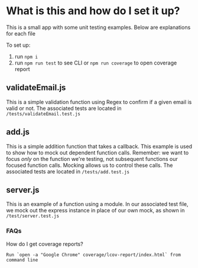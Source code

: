 # What is this and how do I set it up?

This is a small app with some unit testing examples.
Below are explanations for each file

To set up:
1. run `npm i`
2. run `npm run test` to see CLI or `npm run coverage` to open coverage report

## validateEmail.js

This is a simple validation function using Regex to confirm
if a given email is valid or not. The associated tests are
located in `/tests/validateEmail.test.js` 

## add.js

This is a simple addition function that takes a callback.
This example is used to show how to mock out dependent
function calls. Remember: we want to focus *only* on the
function we're testing, not subsequent functions our focused
function calls. Mocking allows us to control these calls.
The associated tests are located in `/tests/add.test.js`

## server.js

This is an example of a function using a module. In our
associated test file, we mock out the express instance
in place of our own mock, as shown in `/test/server.test.js`

### FAQs

How do I get coverage reports?
    
    Run `open -a "Google Chrome" coverage/lcov-report/index.html` from command line


